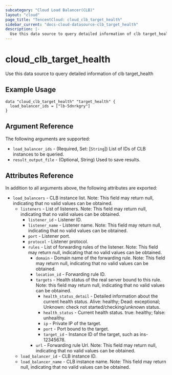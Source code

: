 ```yaml
---
subcategory: "Cloud Load Balancer(CLB)"
layout: "cloud"
page_title: "TencentCloud: cloud_clb_target_health"
sidebar_current: "docs-cloud-datasource-clb_target_health"
description: |-
  Use this data source to query detailed information of clb target_health
---
```


# cloud_clb_target_health

Use this data source to query detailed information of clb target_health

## Example Usage

```hcl
data "cloud_clb_target_health" "target_health" {
  load_balancer_ids = ["lb-5dnrkgry"]
}
```

## Argument Reference

The following arguments are supported:

* `load_balancer_ids` - (Required, Set: [`String`]) List of IDs of CLB instances to be queried.
* `result_output_file` - (Optional, String) Used to save results.

## Attributes Reference

In addition to all arguments above, the following attributes are exported:

* `load_balancers` - CLB instance list. Note: This field may return null, indicating that no valid values can be obtained.
  * `listeners` - List of listeners. Note: This field may return null, indicating that no valid values can be obtained.
    * `listener_id` - Listener ID.
    * `listener_name` - Listener name. Note: This field may return null, indicating that no valid values can be obtained.
    * `port` - Listener port.
    * `protocol` - Listener protocol.
    * `rules` - List of forwarding rules of the listener. Note: This field may return null, indicating that no valid values can be obtained.
      * `domain` - Domain name of the forwarding rule. Note: This field may return null, indicating that no valid values can be obtained.
      * `location_id` - Forwarding rule ID.
      * `targets` - Health status of the real server bound to this rule. Note: this field may return null, indicating that no valid values can be obtained.
        * `health_status_detail` - Detailed information about the current health status. Alive: healthy; Dead: exceptional; Unknown: check not started/checking/unknown status.
        * `health_status` - Current health status. true: healthy; false: unhealthy.
        * `ip` - Private IP of the target.
        * `port` - Port bound to the target.
        * `target_id` - Instance ID of the target, such as ins-12345678.
      * `url` - Forwarding rule Url. Note: This field may return null, indicating that no valid values can be obtained.
  * `load_balancer_id` - CLB instance ID.
  * `load_balancer_name` - CLB instance name. Note: This field may return null, indicating that no valid values can be obtained.


